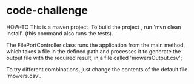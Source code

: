 # code-challenge
HOW-TO
This is a maven project.
To build the project , run 'mvn clean install'. (this command also runs the tests).

The FilePortController class runs the application from the main method, which takes a file in the defined path and processes it to generate the output file with the required result, in a file called 'mowersOutput.csv';

To try different combinations, just change the contents of the default file 'mowers.csv'. 

